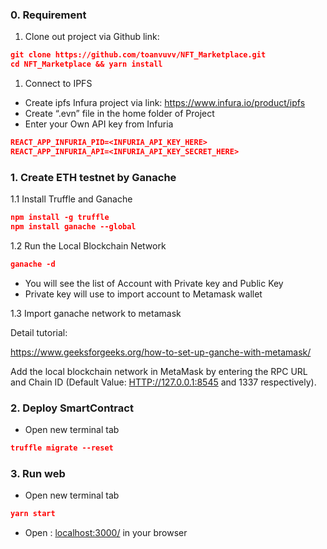 ### 0. Requirement

1. Clone out project via Github link:

```json
git clone https://github.com/toanvuvv/NFT_Marketplace.git
cd NFT_Marketplace && yarn install
```

1. Connect to IPFS
- Create ipfs Infura project via link: https://www.infura.io/product/ipfs
- Create “.evn” file in the home folder of Project
- Enter your Own API key from Infuria

```json
REACT_APP_INFURIA_PID=<INFURIA_API_KEY_HERE>
REACT_APP_INFURIA_API=<INFURIA_API_KEY_SECRET_HERE>
```

### 1. Create ETH testnet by Ganache

1.1 Install Truffle and Ganache

```json
npm install -g truffle
npm install ganache --global
```

1.2 Run the Local Blockchain Network

```json
ganache -d
```

- You will see the list of Account with Private key and Public Key
- Private key will use to import account to Metamask wallet

1.3 Import ganache network to metamask

Detail tutorial:

https://www.geeksforgeeks.org/how-to-set-up-ganche-with-metamask/

Add the local blockchain network in MetaMask by entering the RPC URL and Chain ID (Default Value: [HTTP://127.0.0.1:8545](http://127.0.0.1:8545/) and 1337 respectively).

### 2. Deploy SmartContract

- Open new terminal tab

```json
truffle migrate --reset
```

### 3. Run web

- Open new terminal tab

```json
yarn start
```

- Open : [localhost:3000/](http://localhost:3000/) in your browser